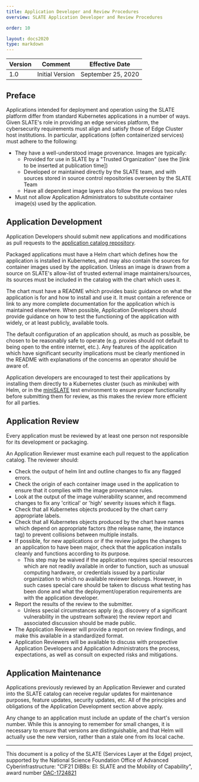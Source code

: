 ```yaml
---
title: Application Developer and Review Procedures
overview: SLATE Application Developer and Review Procedures

order: 10  

layout: docs2020
type: markdown
---
```


| Version | Comment | Effective Date |
|---|---|---|
|1.0|Initial Version|September 25, 2020|

## Preface

Applications intended for deployment and operation using the SLATE platform differ from standard Kubernetes applications in a number of ways. Given SLATE's role in providing an edge services platform, the cybersecurity requirements must align and satisfy those of Edge Cluster host institutions.  In particular, applications (often containerized services) must adhere to the following:

- They have a well-understood image provenance. Images are typically:
  - Provided for use in SLATE by a "Trusted Organization" (see the [link to be inserted at publication time]) 
  - Developed or maintained directly by the SLATE team, and with sources stored in source control repositories overseen by the SLATE Team
  - Have all dependent image layers also follow the previous two rules
- Must not allow Application Administrators to substitute container image(s) used by the application.

## Application Development

Application Developers should submit new applications and modifications as pull requests to the [application catalog repository](https://github.com/slateci/slate-catalog). 

Packaged applications must have a Helm chart which defines how the application is installed in Kubernetes, and may also contain the sources for container images used by the application. Unless an image is drawn from a source on SLATE's allow-list of trusted external image maintainers/sources, its sources must be included in the catalog with the chart which uses it. 

The chart must have a README which provides basic guidance on what the application is for and how to install and use it. It must contain a reference or link to any more complete documentation for the application which is maintained elsewhere. When possible, Application Developers should provide guidance on how to test the functioning of the application with widely, or at least publicly, available tools. 

The default configuration of an application should, as much as possible, be chosen to be reasonably safe to operate (e.g. proxies should not default to being open to the entire internet, etc.). Any features of the application which have significant security implications must be clearly mentioned in the README with explanations of the concerns an operator should be aware of. 

Application developers are encouraged to test their applications by installing them directly to a Kubernetes cluster (such as minikube) with Helm, or in the [miniSLATE](https://github.com/slateci/minislate) test environment to ensure proper functionality before submitting them for review, as this makes the review more efficient for all parties. 

## Application Review

Every application must be reviewed by at least one person not responsible for its development or packaging. 

An Application Reviewer must examine each pull request to the application catalog. The reviewer should:

- Check the output of helm lint and outline changes to fix any flagged errors. 
- Check the origin of each container image used in the application to ensure that it complies with the image provenance rules. 
- Look at the output of the image vulnerability scanner, and recommend changes to fix any 'critical' or 'high' severity issues which it flags. 
- Check that all Kubernetes objects produced by the chart carry appropriate labels.
- Check that all Kubernetes objects produced by the chart have names which depend on appropriate factors (the release name, the instance tag) to prevent collisions between multiple installs. 
- If possible, for new applications or if the review judges the changes to an application to have been major, check that the application installs cleanly and functions according to its purpose. 
  - This step may be waived if the application requires special resources which are not readily available in order to function, such as unusual computing hardware, or credentials issued by a particular organization to which no available reviewer belongs. However, in such cases special care should be taken to discuss what testing has been done and what the deployment/operation requirements are with the application developer. 
- Report the results of the review to the submitter.
  - Unless special circumstances apply (e.g. discovery of a significant vulnerability in the upstream software) the review report and associated discussion should be made public. 
- The Application Reviewer will provide a report on review findings, and make this available in a standardized format.
- Application Reviewers will be available to discuss with prospective Application Developers and Application Administrators the process, expectations, as well as consult on expected risks and mitigations.

## Application Maintenance

Applications previously reviewed by an Application Reviewer and curated into the SLATE catalog can receive regular updates for maintenance purposes, feature updates, security updates, etc.  All of the principles and obligations of the Application Development section above apply. 

Any change to an application must include an update of the chart's version number. While this is annoying to remember for small changes, it is necessary to ensure that versions are distinguishable, and that Helm will actually use the new version, rather than a stale one from its local cache. 

<hr>

This document is a policy of the SLATE (Services Layer at the Edge) project, supported by the National Science Foundation Office of Advanced Cyberinfrastructure: "CIF21 DIBBs: EI: SLATE and the Mobility of Capability", award number [OAC-1724821](https://www.nsf.gov/awardsearch/showAward?AWD_ID=1724821&HistoricalAwards=false)
